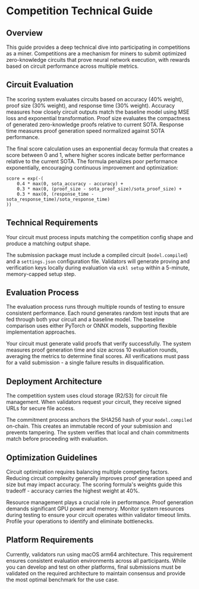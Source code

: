 # Competition Technical Guide

## Overview

This guide provides a deep technical dive into participating in competitions as a miner. Competitions are a mechanism for miners to submit optimized zero-knowledge circuits that prove neural network execution, with rewards based on circuit performance across multiple metrics.

## Circuit Evaluation

The scoring system evaluates circuits based on accuracy (40% weight), proof size (30% weight), and response time (30% weight). Accuracy measures how closely circuit outputs match the baseline model using MSE loss and exponential transformation. Proof size evaluates the compactness of generated zero-knowledge proofs relative to current SOTA. Response time measures proof generation speed normalized against SOTA performance.

The final score calculation uses an exponential decay formula that creates a score between 0 and 1, where higher scores indicate better performance relative to the current SOTA. The formula penalizes poor performance exponentially, encouraging continuous improvement and optimization:

```
score = exp(-(
    0.4 * max(0, sota_accuracy - accuracy) +
    0.3 * max(0, (proof_size - sota_proof_size)/sota_proof_size) +
    0.3 * max(0, (response_time - sota_response_time)/sota_response_time)
))
```

## Technical Requirements

Your circuit must process inputs matching the competition config shape and produce a matching output shape.

The submission package must include a compiled circuit (`model.compiled`) and a `settings.json` configuration file. Validators will generate proving and verification keys locally during evaluation via `ezkl setup` within a 5-minute, memory-capped setup step.

## Evaluation Process

The evaluation process runs through multiple rounds of testing to ensure consistent performance. Each round generates random test inputs that are fed through both your circuit and a baseline model. The baseline comparison uses either PyTorch or ONNX models, supporting flexible implementation approaches.

Your circuit must generate valid proofs that verify successfully. The system measures proof generation time and size across 10 evaluation rounds, averaging the metrics to determine final scores. All verifications must pass for a valid submission - a single failure results in disqualification.

## Deployment Architecture

The competition system uses cloud storage (R2/S3) for circuit file management. When validators request your circuit, they receive signed URLs for secure file access.

The commitment process anchors the SHA256 hash of your `model.compiled` on-chain. This creates an immutable record of your submission and prevents tampering. The system verifies that local and chain commitments match before proceeding with evaluation.

## Optimization Guidelines

Circuit optimization requires balancing multiple competing factors. Reducing circuit complexity generally improves proof generation speed and size but may impact accuracy. The scoring formula's weights guide this tradeoff - accuracy carries the highest weight at 40%.

Resource management plays a crucial role in performance. Proof generation demands significant GPU power and memory. Monitor system resources during testing to ensure your circuit operates within validator timeout limits. Profile your operations to identify and eliminate bottlenecks.

## Platform Requirements

Currently, validators run using macOS arm64 architecture. This requirement ensures consistent evaluation environments across all participants. While you can develop and test on other platforms, final submissions must be validated on the required architecture to maintain consensus and provide the most optimal benchmark for the use case.
